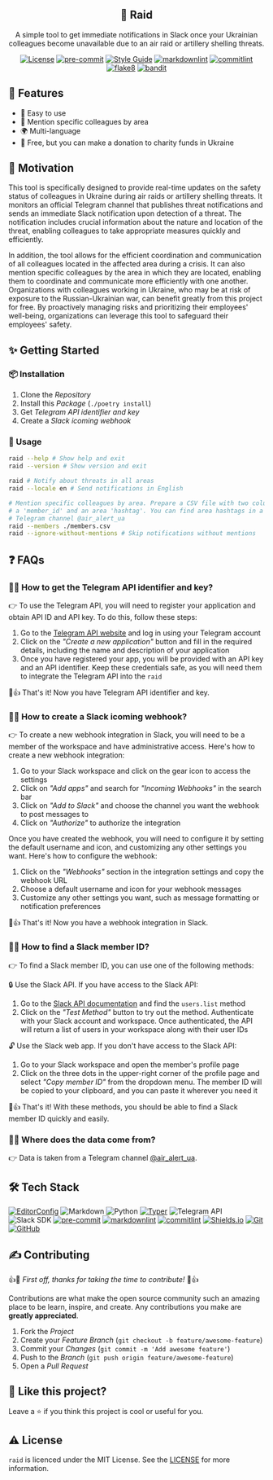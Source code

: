 <!-- markdownlint-disable MD033 -->
<!-- markdownlint-disable MD041 -->

<div align="center">
  <h2 align="center">📢 Raid</h2>
  <p align="center">
    A simple tool to get immediate notifications in Slack once your Ukrainian
    colleagues become unavailable due to an air raid or artillery shelling
    threats.
  </p>

  <p id="shields" align="center" markdown="1">

[![License](https://img.shields.io/badge/license-MIT-3178C6?style=flat)](LICENSE)
[![pre-commit](https://img.shields.io/badge/pre--commit-enabled-brightgreen?logo=pre-commit&logoColor=white)][github-pre-commit]
[![Style Guide](https://img.shields.io/badge/code%20style-black-000?style=flat)][github-black]
[![markdownlint](https://img.shields.io/badge/linter-markdownlint-000?style=flat)][github-markdownlint]
[![commitlint](https://img.shields.io/badge/linter-commitlint-F7B93E?style=flat)][github-commitlint]
[![flake8](https://img.shields.io/badge/linter-flake8-3776AB?style=flat)][github-flake8]
[![bandit](https://img.shields.io/badge/linter-bandit-FFC107?style=flat)][github-bandit]

  </p>
</div>

## 🎉 Features

- 🚀 Easy to use
- 🔖 Mention specific colleagues by area
- 🌍 Multi-language
- 🤝 Free, but you can make a donation to charity funds in Ukraine

## 🌻 Motivation

This tool is specifically designed to provide real-time updates on the safety
status of colleagues in Ukraine during air raids or artillery shelling threats.
It monitors an official Telegram channel that publishes threat notifications and
sends an immediate Slack notification upon detection of a threat. The
notification includes crucial information about the nature and location of the
threat, enabling colleagues to take appropriate measures quickly and efficiently.

In addition, the tool allows for the efficient coordination and communication
of all colleagues located in the affected area during a crisis. It can also
mention specific colleagues by the area in which they are located, enabling them
to coordinate and communicate more efficiently with one another. Organizations
with colleagues working in Ukraine, who may be at risk of exposure to the
Russian-Ukrainian war, can benefit greatly from this project for free. By
proactively managing risks and prioritizing their employees' well-being,
organizations can leverage this tool to safeguard their employees' safety.

## ✨ Getting Started

### 📦 Installation

1. Clone the *Repository*
2. Install this *Package* (`./poetry install`)
3. Get *Telegram API identifier and key*
4. Create a *Slack icoming webhook*

### 👀 Usage

```bash
raid --help # Show help and exit
raid --version # Show version and exit

raid # Notify about threats in all areas
raid --locale en # Send notifications in English

# Mention specific colleagues by area. Prepare a CSV file with two columns:
# a 'member_id' and an area 'hashtag'. You can find area hashtags in a
# Telegram channel @air_alert_ua
raid --members ./members.csv
raid --ignore-without-mentions # Skip notifications without mentions
```

## ❓ FAQs

<!-- FAQ 1 -->
<!-- markdownlint-disable MD013 -->
### 🙋‍♂️ How to get the Telegram API identifier and key?
<!-- markdownlint-enable MD013 -->

👉 To use the Telegram API, you will need to register your application and
obtain API ID and API key. To do this, follow these steps:

1. Go to the [Telegram API website][telegram-api] and log in
using your Telegram account
2. Click on the *"Create a new application"* button and fill in the required
details, including the name and description of your application
3. Once you have registered your app, you will be provided with an API key and
an API identifier. Keep these credentials safe, as you will need them to
integrate the Telegram API into the `raid`

🎉👍 That's it! Now you have Telegram API identifier and key.

<!-- FAQ 2 -->
<!-- markdownlint-disable MD013 -->
### 🙋‍♂️ How to create a Slack icoming webhook?
<!-- markdownlint-enable MD013 -->

👉 To create a new webhook integration in Slack, you will need to be a member
of the workspace and have administrative access. Here's how to create a new
webhook integration:

1. Go to your Slack workspace and click on the gear icon to access the settings
2. Click on *"Add apps"* and search for *"Incoming Webhooks"* in the search bar
3. Click on *"Add to Slack"* and choose the channel you want the webhook to post
messages to
4. Click on *"Authorize"* to authorize the integration

Once you have created the webhook, you will need to configure it by setting the
default username and icon, and customizing any other settings you want. Here's
how to configure the webhook:

1. Click on the *"Webhooks"* section in the integration settings and copy the
webhook URL
2. Choose a default username and icon for your webhook messages
3. Customize any other settings you want, such as message formatting or
notification preferences

🎉👍 That's it! Now you have a webhook integration in Slack.

<!-- FAQ 3 -->
<!-- markdownlint-disable MD013 -->
### 🙋‍♂️ How to find a Slack member ID?
<!-- markdownlint-enable MD013 -->

👉 To find a Slack member ID, you can use one of the following methods:

🔒 Use the Slack API. If you have access to the Slack API:

1. Go to the [Slack API documentation][slack-api-users-list] and find the
`users.list` method
2. Click on the *"Test Method"* button to try out the method. Authenticate with
your Slack account and workspace. Once authenticated, the API will return a
list of users in your workspace along with their user IDs

🔓 Use the Slack web app. If you don't have access to the Slack API:

1. Go to your Slack workspace and open the member's profile page
2. Click on the three dots in the upper-right corner of the profile page and
select *"Copy member ID"* from the dropdown menu. The member ID will be copied
to your clipboard, and you can paste it wherever you need it

🎉👍 That's it! With these methods, you should be able to find a Slack member ID
quickly and easily.

<!-- FAQ 4 -->
<!-- markdownlint-disable MD013 -->
### 🙋‍♂️ Where does the data come from?
<!-- markdownlint-enable MD013 -->

👉 Data is taken from a Telegram channel [@air_alert_ua][telegram-air-alert-ua].

## 🛠️ Tech Stack

<!-- markdownlint-disable MD013 -->
[![EditorConfig](https://img.shields.io/badge/EditorConfig-FEFEFE?logo=editorconfig&logoColor=000&style=flat)][editorconfig]
![Markdown](https://img.shields.io/badge/Markdown-000?logo=markdown&logoColor=fff&style=flat)
![Python](https://img.shields.io/badge/Python-3776AB?logo=python&logoColor=fff&style=flat)
[![Typer](https://img.shields.io/badge/Typer-4EAA25?logo=gnubash&logoColor=fff&style=flat)][github-typer]
![Telegram API](https://img.shields.io/badge/Telegram%20API-26A5E4?logo=telegram&logoColor=fff&style=flat)
![Slack SDK](https://img.shields.io/badge/Slack%20SDK-4A154B?logo=slack&logoColor=fff&style=flat)
[![pre-commit](https://img.shields.io/badge/pre--commit-FAB040?logo=precommit&logoColor=fff&style=flat)][github-pre-commit]
[![markdownlint](https://img.shields.io/badge/markdownlint-000?logo=markdown&logoColor=fff&style=flat)][github-markdownlint]
[![commitlint](https://img.shields.io/badge/commitlint-F7B93E?logo=c&logoColor=000&style=flat)][github-commitlint]
[![Shields.io](https://img.shields.io/badge/Shields.io-000?logo=shieldsdotio&logoColor=fff&style=flat)][shields]
[![Git](https://img.shields.io/badge/Git-F05032?logo=git&logoColor=fff&style=flat)][git-scm]
[![GitHub](https://img.shields.io/badge/GitHub-181717?logo=github&logoColor=fff&style=flat)][github]
<!-- markdownlint-enable MD013 -->

## ✍️ Contributing

👍🎉 *First off, thanks for taking the time to contribute!* 🎉👍

Contributions are what make the open source community such an amazing place to
be learn, inspire, and create. Any contributions you make are **greatly
appreciated**.

1. Fork the *Project*
2. Create your *Feature Branch* (`git checkout -b feature/awesome-feature`)
3. Commit your *Changes* (`git commit -m 'Add awesome feature'`)
4. Push to the *Branch* (`git push origin feature/awesome-feature`)
5. Open a *Pull Request*

## 💖 Like this project?

Leave a ⭐ if you think this project is cool or useful for you.

## ⚠️ License

`raid` is licenced under the MIT License. See the [LICENSE](LICENSE)
for more information.

<!-- markdownlint-disable MD013 -->
<!-- Github links -->
[github-bandit]: https://github.com/PyCQA/bandit
[github-black]: https://github.com/psf/black
[github-commitlint]: https://github.com/conventional-changelog/commitlint
[github-flake8]: https://github.com/PyCQA/flake8
[github-markdownlint]: https://github.com/DavidAnson/markdownlint
[github-pre-commit]: https://github.com/pre-commit/pre-commit
[github-typer]: https://github.com/tiangolo/typer
[github]: https://github.com

<!-- Other links -->
[editorconfig]: https://editorconfig.org
[git-scm]: https://git-scm.com
[shields]: https://shields.io
[slack-api-users-list]: https://api.slack.com/methods/users.list
[telegram-air-alert-ua]: https://telegram.me/air_alert_ua
[telegram-api]: https://core.telegram.org/api
